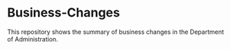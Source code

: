 # Business-Changes
This repository shows the summary of business changes in the Department of Administration.
